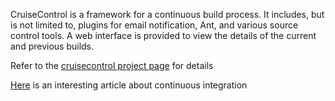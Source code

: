 CruiseControl is a framework for a continuous build process. It includes, but is not limited to, plugins for email notification, Ant, and various source control tools. A web interface is provided to view the details of the current and previous builds.

Refer to the [cruisecontrol project page](http://cruisecontrol.sourceforge.net) for details

[Here](http://martinfowler.com/articles/continuousIntegration.html) is an interesting article about continuous integration